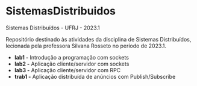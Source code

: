 # SistemasDistribuidos

Sistemas Distribuídos - UFRJ - 2023.1

Repositório destinado às atividades da disciplina de Sistemas Distribuídos, lecionada pela professora Silvana Rosseto no período de 2023.1.

- **lab1 -** Introdução a programação com sockets
- **lab2 -** Aplicação cliente/servidor com sockets
- **lab3 -** Aplicação cliente/servidor com RPC
- **trab1 -** Aplicação distribuída de anúncios com Publish/Subscribe

